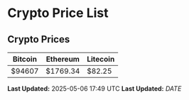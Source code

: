 # Crypto Price List

## Crypto Prices
| Bitcoin | Ethereum | Litecoin |
| ------- | -------- | -------- |
| $94607 | $1769.34 | $82.25 |
**Last Updated:** 2025-05-06 17:49 UTC
**Last Updated:** $DATE$
